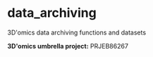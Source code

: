 # data_archiving
3D'omics data archiving functions and datasets

**3D'omics umbrella project:** PRJEB86267
